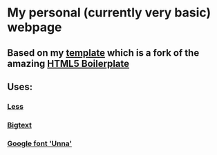 # My personal (currently very basic) webpage

## Based on my [template](https://github.com/jkimbo/jk-template) which is a fork of the amazing [HTML5 Boilerplate](http://html5boilerplate.com)

## Uses:

### [Less](http://lesscss.org)
### [Bigtext](https://github.com/zachleat/BigText)
### [Google font 'Unna'](http://www.google.com/webfonts/specimen/Unna)

